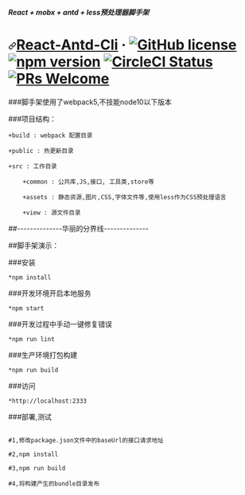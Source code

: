 ##### React + mobx + antd + less预处理器脚手架
<h1><a id="user-content-react-----" class="anchor" aria-hidden="true" href="#react-----"><svg class="octicon octicon-link" viewBox="0 0 16 16" version="1.1" width="16" height="16" aria-hidden="true"><path fill-rule="evenodd" d="M7.775 3.275a.75.75 0 001.06 1.06l1.25-1.25a2 2 0 112.83 2.83l-2.5 2.5a2 2 0 01-2.83 0 .75.75 0 00-1.06 1.06 3.5 3.5 0 004.95 0l2.5-2.5a3.5 3.5 0 00-4.95-4.95l-1.25 1.25zm-4.69 9.64a2 2 0 010-2.83l2.5-2.5a2 2 0 012.83 0 .75.75 0 001.06-1.06 3.5 3.5 0 00-4.95 0l-2.5 2.5a3.5 3.5 0 004.95 4.95l1.25-1.25a.75.75 0 00-1.06-1.06l-1.25 1.25a2 2 0 01-2.83 0z"></path></svg></a><a href="https://github.com/qjwvtd/react-antd-cli" rel="nofollow">React-Antd-Cli</a> · <a href="https://github.com/facebook/react/blob/master/LICENSE"><img src="https://camo.githubusercontent.com/890acbdcb87868b382af9a4b1fac507b9659d9bf/68747470733a2f2f696d672e736869656c64732e696f2f62616467652f6c6963656e73652d4d49542d626c75652e737667" alt="GitHub license" data-canonical-src="https://img.shields.io/badge/license-MIT-blue.svg" style="max-width:100%;"></a> <a href="https://www.npmjs.com/package/react" rel="nofollow"><img src="https://camo.githubusercontent.com/ecb8a503e646dc22ccb59b73ba287c5229580f49/68747470733a2f2f696d672e736869656c64732e696f2f6e706d2f762f72656163742e7376673f7374796c653d666c6174" alt="npm version" data-canonical-src="https://img.shields.io/npm/v/react.svg?style=flat" style="max-width:100%;"></a> <a href="https://circleci.com/gh/facebook/react" rel="nofollow"><img src="https://camo.githubusercontent.com/bfd84ed5d0e5c8d97aea6d7a83aed84ba1a0b191/68747470733a2f2f636972636c6563692e636f6d2f67682f66616365626f6f6b2f72656163742e7376673f7374796c653d736869656c6426636972636c652d746f6b656e3d3a636972636c652d746f6b656e" alt="CircleCI Status" data-canonical-src="https://circleci.com/gh/facebook/react.svg?style=shield&amp;circle-token=:circle-token" style="max-width:100%;"></a> <a href="https://reactjs.org/docs/how-to-contribute.html#your-first-pull-request" rel="nofollow"><img src="https://camo.githubusercontent.com/d4e0f63e9613ee474a7dfdc23c240b9795712c96/68747470733a2f2f696d672e736869656c64732e696f2f62616467652f5052732d77656c636f6d652d627269676874677265656e2e737667" alt="PRs Welcome" data-canonical-src="https://img.shields.io/badge/PRs-welcome-brightgreen.svg" style="max-width:100%;"></a></h1>

###脚手架使用了webpack5,不技能node10以下版本

###项目结构：

```
+build : webpack 配置目录

+public : 热更新目录

+src : 工作目录

    +common : 公共库,JS,接口, 工具类,store等

    +assets : 静态资源,图片,CSS,字体文件等,使用less作为CSS预处理语言

    +view : 源文件目录
```

##--------------华丽的分界线--------------

##脚手架演示：

###安装
```
*npm install
```

###开发环境开启本地服务
```
*npm start
```

###开发过程中手动一键修复错误
```
*npm run lint
```

###生产环境打包构建
```
*npm run build
```

###访问
```
*http://localhost:2333
```

###部署,测试
```

#1,修改package.json文件中的baseUrl的接口请求地址

#2,npm install

#3,npm run build

#4,将构建产生的bundle目录发布

```
